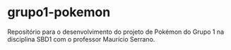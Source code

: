 # grupo1-pokemon
Repositório para o desenvolvimento do projeto de Pokémon do Grupo 1 na disciplina SBD1 com o professor Maurício Serrano.
